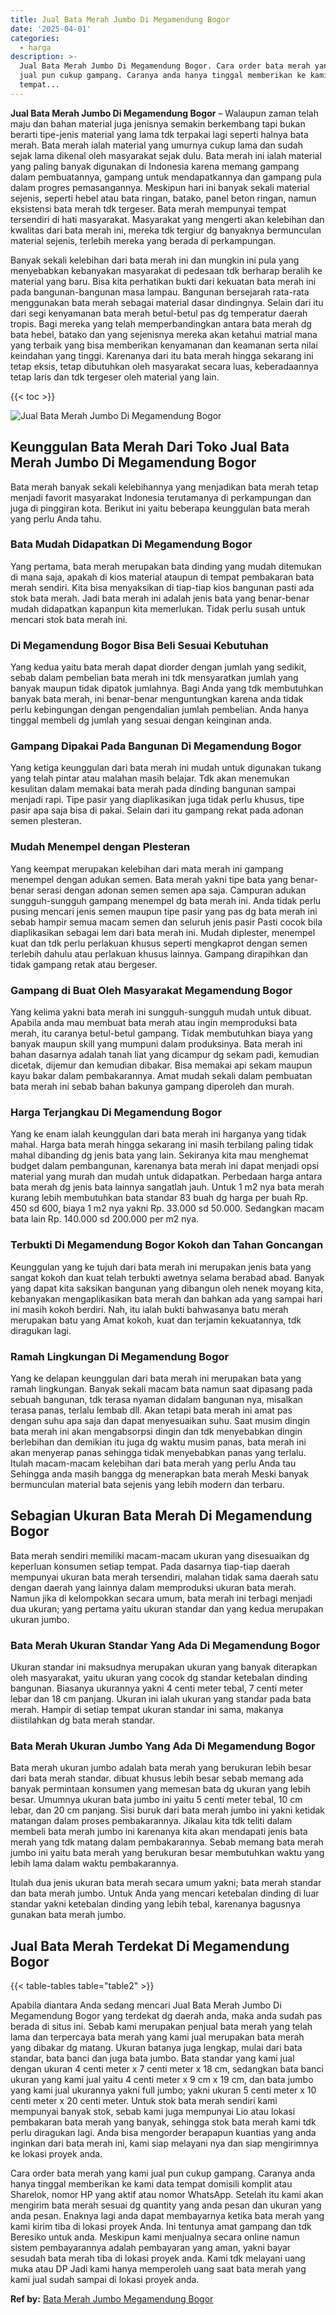```yaml
---
title: Jual Bata Merah Jumbo Di Megamendung Bogor
date: '2025-04-01'
categories:
  - harga
description: >-
  Jual Bata Merah Jumbo Di Megamendung Bogor. Cara order bata merah yang kami
  jual pun cukup gampang. Caranya anda hanya tinggal memberikan ke kami data
  tempat...
---
```


**Jual Bata Merah Jumbo Di Megamendung Bogor** – Walaupun zaman telah maju dan bahan material juga jenisnya semakin berkembang tapi bukan berarti tipe-jenis material yang lama tdk terpakai lagi seperti halnya bata merah. Bata merah ialah material yang umurnya cukup lama dan sudah sejak lama dikenal oleh masyarakat sejak dulu. Bata merah ini ialah material yang paling banyak digunakan di Indonesia karena memang gampang dalam pembuatannya, gampang untuk mendapatkannya dan gampang pula dalam progres pemasangannya. Meskipun hari ini banyak sekali material sejenis, seperti hebel atau bata ringan, batako, panel beton ringan, namun eksistensi bata merah tdk tergeser. Bata merah mempunyai tempat tersendiri di hati masyarakat. Masyarakat yang mengerti akan kelebihan dan kwalitas dari bata merah ini, mereka tdk tergiur dg banyaknya bermunculan material sejenis, terlebih mereka yang berada di perkampungan.

Banyak sekali kelebihan dari bata merah ini dan mungkin ini pula yang menyebabkan kebanyakan masyarakat di pedesaan tdk berharap beralih ke material yang baru. Bisa kita perhatikan bukti dari kekuatan bata merah ini pada bangunan-bangunan masa lampau. Bangunan bersejarah rata-rata menggunakan bata merah sebagai material dasar dindingnya. Selain dari itu dari segi kenyamanan bata merah betul-betul pas dg temperatur daerah tropis. Bagi mereka yang telah memperbandingkan antara bata merah dg bata hebel, batako dan yang sejenisnya mereka akan ketahui matrial mana yang terbaik yang bisa memberikan kenyamanan dan keamanan serta nilai keindahan yang tinggi. Karenanya dari itu bata merah hingga sekarang ini tetap eksis, tetap dibutuhkan oleh masyarakat secara luas, keberadaannya tetap laris dan tdk tergeser oleh material yang lain.

{{< toc >}}

![Jual Bata Merah Jumbo Di Megamendung Bogor](/images/jual-bata-merah-33.png)

## Keunggulan Bata Merah Dari Toko Jual Bata Merah Jumbo Di Megamendung Bogor

Bata merah banyak sekali kelebihannya yang menjadikan bata merah tetap menjadi favorit masyarakat Indonesia terutamanya di perkampungan dan juga di pinggiran kota. Berikut ini yaitu beberapa keunggulan bata merah yang perlu Anda tahu.

### Bata Mudah Didapatkan Di Megamendung Bogor

Yang pertama, bata merah merupakan bata dinding yang mudah ditemukan di mana saja, apakah di kios material ataupun di tempat pembakaran bata merah sendiri. Kita bisa menyaksikan di tiap-tiap kios bangunan pasti ada stok bata merah. Jadi bata merah ini adalah jenis bata yang benar-benar mudah didapatkan kapanpun kita memerlukan. Tidak perlu susah untuk mencari stok bata merah ini.

### Di Megamendung Bogor Bisa Beli Sesuai Kebutuhan

Yang kedua yaitu bata merah dapat diorder dengan jumlah yang sedikit, sebab dalam pembelian bata merah ini tdk mensyaratkan jumlah yang banyak maupun tidak dipatok jumlahnya. Bagi Anda yang tdk membutuhkan banyak bata merah, ini benar-benar menguntungkan karena anda tidak perlu kebingungan dengan pengendalian jumlah pembelian. Anda hanya tinggal membeli dg jumlah yang sesuai dengan keinginan anda.

### Gampang Dipakai Pada Bangunan Di Megamendung Bogor

Yang ketiga keunggulan dari bata merah ini mudah untuk digunakan tukang yang telah pintar atau malahan masih belajar. Tdk akan menemukan kesulitan dalam memakai bata merah pada dinding bangunan sampai menjadi rapi. Tipe pasir yang diaplikasikan juga tidak perlu khusus, tipe pasir apa saja bisa di pakai. Selain dari itu gampang rekat pada adonan semen plesteran.

### Mudah Menempel dengan Plesteran

Yang keempat merupakan kelebihan dari mata merah ini gampang menempel dengan adukan semen. Bata merah yakni tipe bata yang benar-benar serasi dengan adonan semen semen apa saja. Campuran adukan sungguh-sungguh gampang menempel dg bata merah ini. Anda tidak perlu pusing mencari jenis semen maupun tipe pasir yang pas dg bata merah ini sebab hampir semua macam semen dan seluruh jenis pasir Pasti cocok bila diaplikasikan sebagai lem dari bata merah ini. Mudah diplester, menempel kuat dan tdk perlu perlakuan khusus seperti mengkaprot dengan semen terlebih dahulu atau perlakuan khusus lainnya. Gampang dirapihkan dan tidak gampang retak atau bergeser.

### Gampang di Buat Oleh Masyarakat Megamendung Bogor

Yang kelima yakni bata merah ini sungguh-sungguh mudah untuk dibuat. Apabila anda mau membuat bata merah atau ingin memproduksi bata merah, itu caranya betul-betul gampang. Tidak membutuhkan biaya yang banyak maupun skill yang mumpuni dalam produksinya. Bata merah ini bahan dasarnya adalah tanah liat yang dicampur dg sekam padi, kemudian dicetak, dijemur dan kemudian dibakar. Bisa memakai api sekam maupun kayu bakar dalam pembakarannya. Amat mudah sekali dalam pembuatan bata merah ini sebab bahan bakunya gampang diperoleh dan murah.

### Harga Terjangkau Di Megamendung Bogor

Yang ke enam ialah keunggulan dari bata merah ini harganya yang tidak mahal. Harga bata merah hingga sekarang ini masih terbilang paling tidak mahal dibanding dg jenis bata yang lain. Sekiranya kita mau menghemat budget dalam pembangunan, karenanya bata merah ini dapat menjadi opsi material yang murah dan mudah untuk didapatkan. Perbedaan harga antara bata merah dg jenis bata lainnya sangatlah jauh. Untuk 1 m2 nya bata merah kurang lebih membutuhkan bata standar 83 buah dg harga per buah Rp. 450 sd 600, biaya 1 m2 nya yakni Rp. 33.000 sd 50.000. Sedangkan macam bata lain Rp. 140.000 sd 200.000 per m2 nya.

### Terbukti Di Megamendung Bogor Kokoh dan Tahan Goncangan

Keunggulan yang ke tujuh dari bata merah ini merupakan jenis bata yang sangat kokoh dan kuat telah terbukti awetnya selama berabad abad. Banyak yang dapat kita saksikan bangunan yang dibangun oleh nenek moyang kita, kebanyakan mengaplikasikan bata merah dan bahkan ada yang sampai hari ini masih kokoh berdiri. Nah, itu ialah bukti bahwasanya batu merah merupakan batu yang Amat kokoh, kuat dan terjamin kekuatannya, tdk diragukan lagi.

### Ramah Lingkungan Di Megamendung Bogor

Yang ke delapan keunggulan dari bata merah ini merupakan bata yang ramah lingkungan. Banyak sekali macam bata namun saat dipasang pada sebuah bangunan, tdk terasa nyaman didalam bangunan nya, misalkan terasa panas, terlalu lembab dll. Akan tetapi bata merah ini amat pas dengan suhu apa saja dan dapat menyesuaikan suhu. Saat musim dingin bata merah ini akan mengabsorpsi dingin dan tdk menyebabkan dingin berlebihan dan demikian itu juga dg waktu musim panas, bata merah ini akan menyerap panas sehingga tidak menyebabkan panas yang terlalu. Itulah macam-macam kelebihan dari bata merah yang perlu Anda tau Sehingga anda masih bangga dg menerapkan bata merah Meski banyak bermunculan material bata sejenis yang lebih modern dan terbaru.

## Sebagian Ukuran Bata Merah Di Megamendung Bogor

Bata merah sendiri memiliki macam-macam ukuran yang disesuaikan dg keperluan konsumen setiap tempat. Pada dasarnya tiap-tiap daerah mempunyai ukuran bata merah tersendiri, malahan tidak sama daerah satu dengan daerah yang lainnya dalam memproduksi ukuran bata merah. Namun jika di kelompokkan secara umum, bata merah ini terbagi menjadi dua ukuran; yang pertama yaitu ukuran standar dan yang kedua merupakan ukuran jumbo.

### Bata Merah Ukuran Standar Yang Ada Di Megamendung Bogor

Ukuran standar ini maksudnya merupakan ukuran yang banyak diterapkan oleh masyarakat, yaitu ukuran yang cocok dg standar ketebalan dinding bangunan. Biasanya ukurannya yakni 4 centi meter tebal, 7 centi meter lebar dan 18 cm panjang. Ukuran ini ialah ukuran yang standar pada bata merah. Hampir di setiap tempat ukuran standar ini sama, makanya diistilahkan dg bata merah standar.

### Bata Merah Ukuran Jumbo Yang Ada Di Megamendung Bogor

Bata merah ukuran jumbo adalah bata merah yang berukuran lebih besar dari bata merah standar. dibuat khusus lebih besar sebab memang ada banyak permintaan konsumen yang memesan bata dg ukuran yang lebih besar. Umumnya ukuran bata jumbo ini yaitu 5 centi meter tebal, 10 cm lebar, dan 20 cm panjang. Sisi buruk dari bata merah jumbo ini yakni ketidak matangan dalam proses pembakarannya. Jikalau kita tdk teliti dalam membeli bata merah jumbo ini karenanya kita akan mendapati jenis bata merah yang tdk matang dalam pembakarannya. Sebab memang bata merah jumbo ini yaitu bata merah yang berukuran besar membutuhkan waktu yang lebih lama dalam waktu pembakarannya.

Itulah dua jenis ukuran bata merah secara umum yakni; bata merah standar dan bata merah jumbo. Untuk Anda yang mencari ketebalan dinding di luar standar yakni ketebalan dinding yang lebih tebal, karenanya bagusnya gunakan bata merah jumbo.

## Jual Bata Merah Terdekat Di Megamendung Bogor

{{< table-tables table="table2" >}}

Apabila diantara Anda sedang mencari Jual Bata Merah Jumbo Di Megamendung Bogor yang terdekat dg daerah anda, maka anda sudah pas berada di situs ini. Sebab kami merupakan penjual bata merah yang telah lama dan terpercaya bata merah yang kami jual merupakan bata merah yang dibakar dg matang. Ukuran batanya juga lengkap, mulai dari bata standar, bata banci dan juga bata jumbo. Bata standar yang kami jual dengan ukuran 4 centi meter x 7 centi meter x 18 cm, sedangkan bata banci ukuran yang kami jual yaitu 4 centi meter x 9 cm x 19 cm, dan bata jumbo yang kami jual ukurannya yakni full jumbo; yakni ukuran 5 centi meter x 10 centi meter x 20 centi meter. Untuk stok bata merah sendiri kami mempunyai banyak stok, sebab kami juga mempunyai Lio atau lokasi pembakaran bata merah yang banyak, sehingga stok bata merah kami tdk perlu diragukan lagi. Anda bisa mengorder berapapun kuantias yang anda inginkan dari bata merah ini, kami siap melayani nya dan siap mengirimnya ke lokasi proyek anda.

Cara order bata merah yang kami jual pun cukup gampang. Caranya anda hanya tinggal memberikan ke kami data tempat domisili komplit atau Sharelok, nomor HP yang aktif atau nomor WhatsApp. Setelah itu kami akan mengirim bata merah sesuai dg quantity yang anda pesan dan ukuran yang anda pesan. Enaknya lagi anda dapat membayarnya ketika bata merah yang kami kirim tiba di lokasi proyek Anda. Ini tentunya amat gampang dan tdk Beresiko untuk anda. Meskipun kami menjualnya secara online namun sistem pembayarannya adalah pembayaran yang aman, yakni bayar sesudah bata merah tiba di lokasi proyek anda. Kami tdk melayani uang muka atau DP Jadi kami hanya memperoleh uang saat bata merah yang kami jual sudah sampai di lokasi proyek anda.

**Ref by:** [Bata Merah Jumbo Megamendung Bogor](https://id.wikipedia.org/wiki/Bata)
